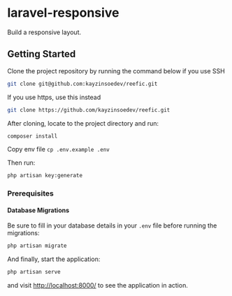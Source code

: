# laravel-responsive

Build a responsive layout. 

## Getting Started

Clone the project repository by running the command below if you use SSH

```bash
git clone git@github.com:kayzinsoedev/reefic.git
```

If you use https, use this instead

```bash
git clone https://github.com/kayzinsoedev/reefic.git
```

After cloning, locate to the project directory and run:
 
```bash
composer install
```

Copy env file `cp .env.example .env` 

Then run:

```bash
php artisan key:generate
```

### Prerequisites



#### Database Migrations

Be sure to fill in your database details in your `.env` file before running the migrations:

```bash
php artisan migrate
```

And finally, start the application:

```bash
php artisan serve
```

and visit [http://localhost:8000/](http://localhost:8000/) to see the application in action.

